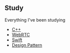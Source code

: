 ## Study

Everything I've been studying

* [C++](https://www.github.com/mininny/cppstudy)
* [WebRTC](https://www.github.com/mininny/webrtcstudy)
* [Swift](https://www.github.com/mininny/swiftstudy)
* [Design Pattern](https://www.github.com/mininny/designpatternstudy)
